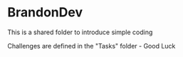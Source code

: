 # BrandonDev
This is a shared folder to introduce simple coding

Challenges are defined in the "Tasks" folder - Good Luck